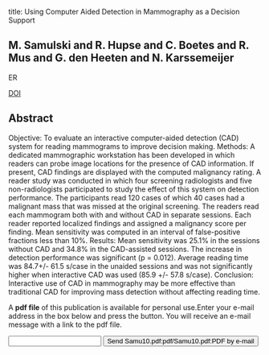 title: Using Computer Aided Detection in Mammography as a Decision Support

## M. Samulski and R. Hupse and C. Boetes and R. Mus and G. den Heeten and N. Karssemeijer
ER

<a href="https://doi.org/10.1007/s00330-010-1821-8">DOI</a>

## Abstract
Objective: To evaluate an interactive computer-aided detection (CAD) system for reading mammograms to improve decision making. Methods: A dedicated mammographic workstation has been developed in which readers can probe image locations for the presence of CAD information. If present, CAD findings are displayed with the computed malignancy rating. A reader study was conducted in which four screening radiologists and five non-radiologists participated to study the effect of this system on detection performance. The participants read 120 cases of which 40 cases had a malignant mass that was missed at the original screening. The readers read each mammogram both with and without CAD in separate sessions. Each reader reported localized findings and assigned a malignancy score per finding. Mean sensitivity was computed in an interval of false-positive fractions less than 10%. Results: Mean sensitivity was 25.1% in the sessions without CAD and 34.8% in the CAD-assisted sessions. The increase in detection performance was significant (p = 0.012). Average reading time was 84.7+/- 61.5 s/case in the unaided sessions and was not significantly higher when interactive CAD was used (85.9 +/- 57.8 s/case). Conclusion: Interactive use of CAD in mammography may be more effective than traditional CAD for improving mass detection without affecting reading time.

A <b>pdf file</b> of this publication is available for personal use.Enter your e-mail address in the box below and press the button. You will receive an e-mail message with a link to the pdf file.
<form action="sender.php">  <input type="text" name="email">  <input type="submit" value="Send Samu10.pdf:pdf/Samu10.pdf:PDF by e-mail"></form>